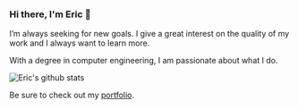 ### Hi there, I'm Eric 👋

I’m always seeking for new goals. I give a great interest on the quality of my work and I always want to learn more.

With a degree in computer engineering, I am passionate about what I do.

![Eric's github stats](https://github-readme-stats.vercel.app/api?username=ericmatte&show_icons=true&hide=commits)

Be sure to check out my [portfolio](https://ericmatte.me/portfolio).

<!--
**ericmatte/ericmatte** is a ✨ _special_ ✨ repository because its `README.md` (this file) appears on your GitHub profile.

Here are some ideas to get you started:

- 🔭 I’m currently working on ...
- 🌱 I’m currently learning ...
- 👯 I’m looking to collaborate on ...
- 🤔 I’m looking for help with ...
- 💬 Ask me about ...
- 📫 How to reach me: ...
- 😄 Pronouns: ...
- ⚡ Fun fact: ...

- For github Stats: https://github.com/anuraghazra/github-readme-stats
- For Github Badges: https://github.com/MikeCodesDotNET/ColoredBadges
-->
